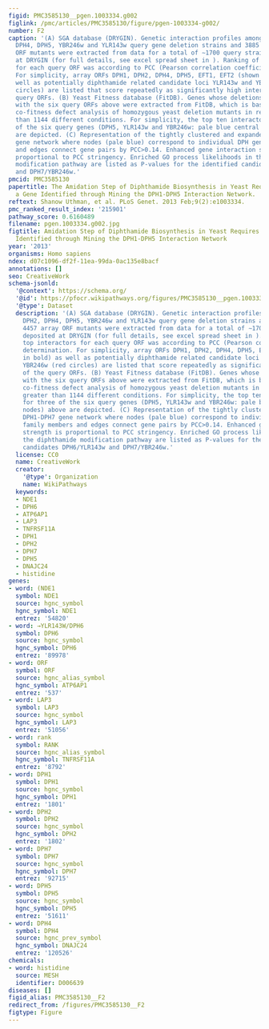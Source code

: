 ```yaml
---
figid: PMC3585130__pgen.1003334.g002
figlink: /pmc/articles/PMC3585130/figure/pgen-1003334-g002/
number: F2
caption: '(A) SGA database (DRYGIN). Genetic interaction profiles among DPH1, DPH2,
  DPH4, DPH5, YBR246w and YLR143w query gene deletion strains and 3885 or 4457 array
  ORF mutants were extracted from data for a total of ∼1700 query strains deposited
  at DRYGIN (for full details, see excel spread sheet in ). Ranking of top interactors
  for each query ORF was according to PCC (Pearson correlation coefficient) determination.
  For simplicity, array ORFs DPH1, DPH2, DPH4, DPH5, EFT1, EFT2 (shown in bold) as
  well as potentially diphthamide related candidate loci YLR143w and YBR246w (red
  circles) are listed that score repeatedly as significantly high interactors of the
  query ORFs. (B) Yeast Fitness database (FitDB). Genes whose deletions phenocluster
  with the six query ORFs above were extracted from FitDB, which is based on genome-scale
  co-fitness defect analysis of homozygous yeast deletion mutants in response to greater
  than 1144 different conditions. For simplicity, the top ten interactors for three
  of the six query genes (DPH5, YLR143w and YBR246w: pale blue central nodes) above
  are depicted. (C) Representation of the tightly clustered and expanded DPH1-DPH7
  gene network where nodes (pale blue) correspond to individual DPH gene family members
  and edges connect gene pairs by PCC>0.14. Enhanced gene interaction strength is
  proportional to PCC stringency. Enriched GO process likelihoods in the diphthamide
  modification pathway are listed as P-values for the identified candidates DPH6/YLR143w
  and DPH7/YBR246w.'
pmcid: PMC3585130
papertitle: The Amidation Step of Diphthamide Biosynthesis in Yeast Requires DPH6,
  a Gene Identified through Mining the DPH1-DPH5 Interaction Network.
reftext: Shanow Uthman, et al. PLoS Genet. 2013 Feb;9(2):e1003334.
pmc_ranked_result_index: '215901'
pathway_score: 0.6160489
filename: pgen.1003334.g002.jpg
figtitle: Amidation Step of Diphthamide Biosynthesis in Yeast Requires DPH6, a Gene
  Identified through Mining the DPH1-DPH5 Interaction Network
year: '2013'
organisms: Homo sapiens
ndex: d07c1096-df2f-11ea-99da-0ac135e8bacf
annotations: []
seo: CreativeWork
schema-jsonld:
  '@context': https://schema.org/
  '@id': https://pfocr.wikipathways.org/figures/PMC3585130__pgen.1003334.g002.html
  '@type': Dataset
  description: '(A) SGA database (DRYGIN). Genetic interaction profiles among DPH1,
    DPH2, DPH4, DPH5, YBR246w and YLR143w query gene deletion strains and 3885 or
    4457 array ORF mutants were extracted from data for a total of ∼1700 query strains
    deposited at DRYGIN (for full details, see excel spread sheet in ). Ranking of
    top interactors for each query ORF was according to PCC (Pearson correlation coefficient)
    determination. For simplicity, array ORFs DPH1, DPH2, DPH4, DPH5, EFT1, EFT2 (shown
    in bold) as well as potentially diphthamide related candidate loci YLR143w and
    YBR246w (red circles) are listed that score repeatedly as significantly high interactors
    of the query ORFs. (B) Yeast Fitness database (FitDB). Genes whose deletions phenocluster
    with the six query ORFs above were extracted from FitDB, which is based on genome-scale
    co-fitness defect analysis of homozygous yeast deletion mutants in response to
    greater than 1144 different conditions. For simplicity, the top ten interactors
    for three of the six query genes (DPH5, YLR143w and YBR246w: pale blue central
    nodes) above are depicted. (C) Representation of the tightly clustered and expanded
    DPH1-DPH7 gene network where nodes (pale blue) correspond to individual DPH gene
    family members and edges connect gene pairs by PCC>0.14. Enhanced gene interaction
    strength is proportional to PCC stringency. Enriched GO process likelihoods in
    the diphthamide modification pathway are listed as P-values for the identified
    candidates DPH6/YLR143w and DPH7/YBR246w.'
  license: CC0
  name: CreativeWork
  creator:
    '@type': Organization
    name: WikiPathways
  keywords:
  - NDE1
  - DPH6
  - ATP6AP1
  - LAP3
  - TNFRSF11A
  - DPH1
  - DPH2
  - DPH7
  - DPH5
  - DNAJC24
  - histidine
genes:
- word: (NDE1
  symbol: NDE1
  source: hgnc_symbol
  hgnc_symbol: NDE1
  entrez: '54820'
- word: →YLR143W/DPH6
  symbol: DPH6
  source: hgnc_symbol
  hgnc_symbol: DPH6
  entrez: '89978'
- word: ORF
  symbol: ORF
  source: hgnc_alias_symbol
  hgnc_symbol: ATP6AP1
  entrez: '537'
- word: LAP3
  symbol: LAP3
  source: hgnc_symbol
  hgnc_symbol: LAP3
  entrez: '51056'
- word: rank
  symbol: RANK
  source: hgnc_alias_symbol
  hgnc_symbol: TNFRSF11A
  entrez: '8792'
- word: DPH1
  symbol: DPH1
  source: hgnc_symbol
  hgnc_symbol: DPH1
  entrez: '1801'
- word: DPH2
  symbol: DPH2
  source: hgnc_symbol
  hgnc_symbol: DPH2
  entrez: '1802'
- word: DPH7
  symbol: DPH7
  source: hgnc_symbol
  hgnc_symbol: DPH7
  entrez: '92715'
- word: DPH5
  symbol: DPH5
  source: hgnc_symbol
  hgnc_symbol: DPH5
  entrez: '51611'
- word: DPH4
  symbol: DPH4
  source: hgnc_prev_symbol
  hgnc_symbol: DNAJC24
  entrez: '120526'
chemicals:
- word: histidine
  source: MESH
  identifier: D006639
diseases: []
figid_alias: PMC3585130__F2
redirect_from: /figures/PMC3585130__F2
figtype: Figure
---
```

